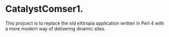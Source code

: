# CatalystComser1.
This projcect is to replace the old eXtropia application written in Perl 4 with a more modern way of delivering dinamic sites.
